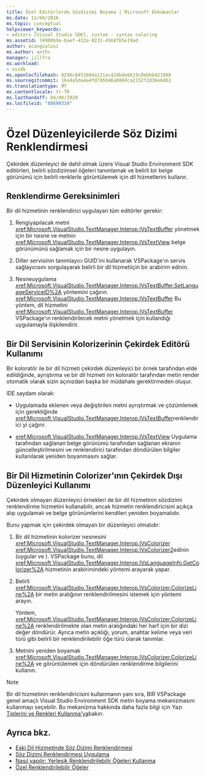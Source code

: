 ```yaml
---
title: Özel Editörlerde Sözdizimi Boyama | Microsoft Dokümanlar
ms.date: 11/04/2016
ms.topic: conceptual
helpviewer_keywords:
- editors [Visual Studio SDK], custom - syntax coloring
ms.assetid: 74900b9a-baef-432a-8231-4568fb5e19ad
author: acangialosi
ms.author: anthc
manager: jillfra
ms.workload:
- vssdk
ms.openlocfilehash: 6296c8451684a121ac42dbde6619c0ebbb421908
ms.sourcegitcommit: 16a4a5da4a4fd795b46a0869ca2152f2d36e6db2
ms.translationtype: MT
ms.contentlocale: tr-TR
ms.lasthandoff: 04/06/2020
ms.locfileid: "80699334"
---
```

# <a name="syntax-coloring-in-custom-editors"></a>Özel Düzenleyicilerde Söz Dizimi Renklendirmesi
Çekirdek düzenleyici de dahil olmak üzere Visual Studio Environment SDK editörleri, belirli sözdizimsel öğeleri tanımlamak ve belirli bir belge görünümü için belirli renklerle görüntülemek için dil hizmetlerini kullanır.

## <a name="colorization-requirements"></a>Renklendirme Gereksinimleri
 Bir dil hizmetinin renklendirici uygulayan tüm editörler gerekir:

1. Rengiyapılacak metni <xref:Microsoft.VisualStudio.TextManager.Interop.IVsTextBuffer> yönetmek için bir nesne ve metnin <xref:Microsoft.VisualStudio.TextManager.Interop.IVsTextView> belge görünümünü sağlamak için bir nesne uygulayın.

2. Diller servisinin tanımlayıcı GUID'ini kullanarak VSPackage'ın servis sağlayıcısını sorgulayarak belirli bir dil hizmetiiçin bir arabirim edinin.

3. Nesneuygulama <xref:Microsoft.VisualStudio.TextManager.Interop.IVsTextBuffer.SetLanguageServiceID%2A> yöntemini çağırın. <xref:Microsoft.VisualStudio.TextManager.Interop.IVsTextBuffer> Bu yöntem, dil hizmetini <xref:Microsoft.VisualStudio.TextManager.Interop.IVsTextBuffer> VSPackage'ın renklendirilecek metni yönetmek için kullandığı uygulamayla ilişkilendirir.

## <a name="core-editor-usage-of-a-language-services-colorizer"></a>Bir Dil Servisinin Kolorizerinin Çekirdek Editörü Kullanımı
 Bir koloratör ile bir dil hizmeti çekirdek düzenleyici bir örnek tarafından elde edildiğinde, ayrıştırma ve bir dil hizmeti nin koloratör tarafından metin render otomatik olarak sizin açınızdan başka bir müdahale gerektirmeden oluşur.

 IDE saydam olarak:

- Uygulamada eklenen veya değiştirilen metni ayrıştırmak ve çözümlemek için gerektiğinde <xref:Microsoft.VisualStudio.TextManager.Interop.IVsTextBuffer>renklendirici yi çağırır.

- <xref:Microsoft.VisualStudio.TextManager.Interop.IVsTextView> Uygulama tarafından sağlanan belge görünümü tarafından sağlanan ekranın güncelleştirilmesini ve renklendirici tarafından döndürülen bilgiler kullanılarak yeniden boyanmasını sağlar.

## <a name="non-core-editor-usage-of-a-language-services-colorizer"></a>Bir Dil Hizmetinin Colorizer'ının Çekirdek Dışı Düzenleyici Kullanımı
 Çekirdek olmayan düzenleyici örnekleri de bir dil hizmetinin sözdizimi renklendirme hizmetini kullanabilir, ancak hizmetin renklendiricisini açıkça alıp uygulamalı ve belge görünümlerini kendileri yeniden boyamalıdır.

 Bunu yapmak için çekirdek olmayan bir düzenleyici olmalıdır:

1. Bir dil hizmetinin kolorizer nesnesini <xref:Microsoft.VisualStudio.TextManager.Interop.IVsColorizer> <xref:Microsoft.VisualStudio.TextManager.Interop.IVsColorizer2>edinin (uygular ve ). VSPackage bunu, dil <xref:Microsoft.VisualStudio.TextManager.Interop.IVsLanguageInfo.GetColorizer%2A> hizmetinin arabirimindeki yöntemi arayarak yapar.

2. Belirli <xref:Microsoft.VisualStudio.TextManager.Interop.IVsColorizer.ColorizeLine%2A> bir metin aralığının renklendirilmesini istemek için yöntemi arayın.

     Yöntem, <xref:Microsoft.VisualStudio.TextManager.Interop.IVsColorizer.ColorizeLine%2A> renklendirilmekte olan metin aralığındaki her harf için bir dizi değer döndürür. Ayrıca metin açıklığı, yorum, anahtar kelime veya veri türü gibi belirli bir renklendirilebilir öğe türü olarak tanımlar.

3. Metnini yeniden boyamak <xref:Microsoft.VisualStudio.TextManager.Interop.IVsColorizer.ColorizeLine%2A> ve görüntülemek için döndürülen renklendirme bilgilerini kullanın.

> [!NOTE]
> Bir dil hizmetinin renklendiricisini kullanmanın yanı sıra, BIR VSPackage genel amaçlı Visual Studio Environment SDK metin boyama mekanizmasını kullanmayı seçebilir. Bu mekanizma hakkında daha fazla bilgi için Yazı [Tiplerini ve Renkleri Kullanma'ya](/visualstudio/extensibility/using-fonts-and-colors?view=vs-2015)bakın.

## <a name="see-also"></a>Ayrıca bkz.

- [Eski Dil Hizmetinde Söz Dizimi Renklendirmesi](../extensibility/internals/syntax-coloring-in-a-legacy-language-service.md)
- [Söz Dizimi Renklendirmesi Uygulama](../extensibility/internals/implementing-syntax-coloring.md)
- [Nasıl yapılır: Yerleşik Renklendirilebilir Öğeleri Kullanma](../extensibility/internals/how-to-use-built-in-colorable-items.md)
- [Özel Renklendirilebilir Öğeler](../extensibility/internals/custom-colorable-items.md)

